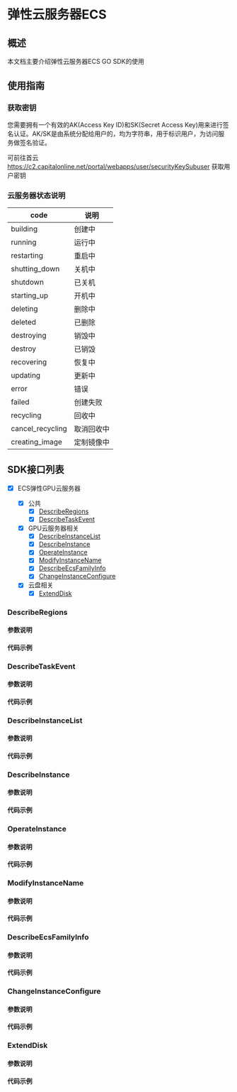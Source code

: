 
# 弹性云服务器ECS

## 概述
本文档主要介绍弹性云服务器ECS GO SDK的使用

## 使用指南

### 获取密钥
您需要拥有一个有效的AK(Access Key ID)和SK(Secret Access Key)用来进行签名认证。AK/SK是由系统分配给用户的，均为字符串，用于标识用户，为访问服务做签名验证。

可前往首云 https://c2.capitalonline.net/portal/webapps/user/securityKeySubuser 获取用户密钥

### 云服务器状态说明

| code             | 说明       |
| ---------------- | ---------- |
| building         | 创建中     |
| running          | 运行中     |
| restarting       | 重启中     |
| shutting_down    | 关机中     |
| shutdown         | 已关机     |
| starting_up      | 开机中     |
| deleting         | 删除中     |
| deleted          | 已删除     |
| destroying       | 销毁中     |
| destroy          | 已销毁     |
| recovering       | 恢复中     |
| updating         | 更新中     |
| error            | 错误       |
| failed           | 创建失败   |
| recycling        | 回收中     |
| cancel_recycling | 取消回收中 |
| creating_image   | 定制镜像中 |

## SDK接口列表

- [x] ECS弹性GPU云服务器

    - [x] 公共
        - [x] [DescribeRegions](#DescribeRegions)
        - [x] [DescribeTaskEvent](#DescribeTaskEvent)

    - [X] GPU云服务器相关
        - [X] [DescribeInstanceList](#DescribeInstanceList)
        - [X] [DescribeInstance](#DescribeInstance)
        - [X] [OperateInstance](#OperateInstance)
        - [X] [ModifyInstanceName](#ModifyInstanceName)
        - [X] [DescribeEcsFamilyInfo](#DescribeEcsFamilyInfo)
        - [X] [ChangeInstanceConfigure](#ChangeInstanceConfigure)
    - [X] 云盘相关
        - [x] [ExtendDisk](#ExtendDisk)

### DescribeRegions

#### 参数说明

#### 代码示例

### DescribeTaskEvent

#### 参数说明

#### 代码示例

### DescribeInstanceList

#### 参数说明

#### 代码示例

### DescribeInstance

#### 参数说明

#### 代码示例

### OperateInstance

#### 参数说明

#### 代码示例

### ModifyInstanceName

#### 参数说明

#### 代码示例

### DescribeEcsFamilyInfo

#### 参数说明

#### 代码示例

### ChangeInstanceConfigure

#### 参数说明

#### 代码示例

### ExtendDisk

#### 参数说明

#### 代码示例






